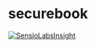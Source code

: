 securebook
==========
[![SensioLabsInsight](https://insight.sensiolabs.com/projects/10fb30ff-0f55-4627-8fcb-791bb3301221/big.png)](https://insight.sensiolabs.com/projects/10fb30ff-0f55-4627-8fcb-791bb3301221)
